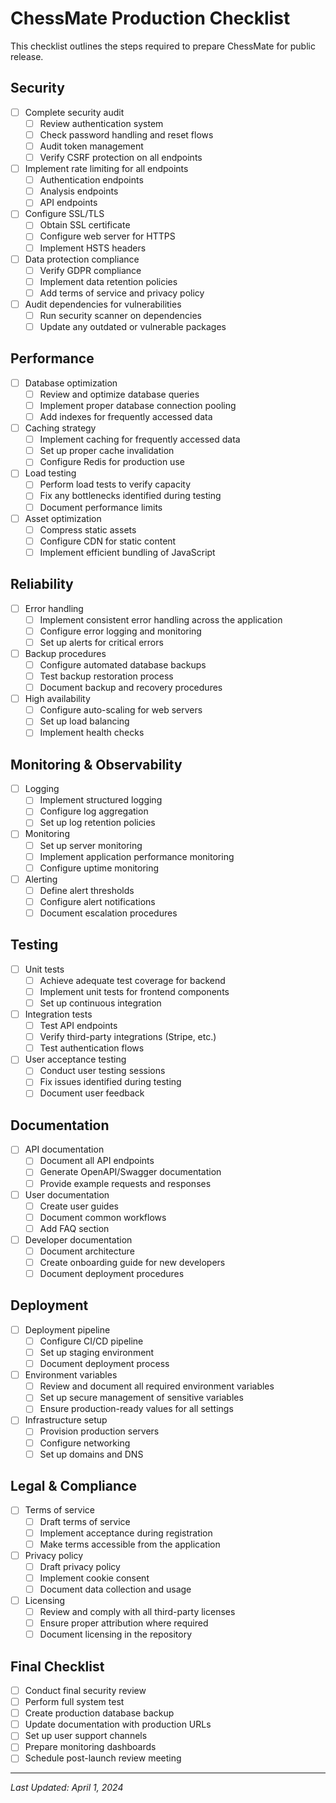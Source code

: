 # ChessMate Production Checklist

This checklist outlines the steps required to prepare ChessMate for public release.

## Security

- [ ] Complete security audit
  - [ ] Review authentication system
  - [ ] Check password handling and reset flows
  - [ ] Audit token management
  - [ ] Verify CSRF protection on all endpoints
- [ ] Implement rate limiting for all endpoints
  - [ ] Authentication endpoints
  - [ ] Analysis endpoints
  - [ ] API endpoints
- [ ] Configure SSL/TLS
  - [ ] Obtain SSL certificate
  - [ ] Configure web server for HTTPS
  - [ ] Implement HSTS headers
- [ ] Data protection compliance
  - [ ] Verify GDPR compliance
  - [ ] Implement data retention policies
  - [ ] Add terms of service and privacy policy
- [ ] Audit dependencies for vulnerabilities
  - [ ] Run security scanner on dependencies
  - [ ] Update any outdated or vulnerable packages

## Performance

- [ ] Database optimization
  - [ ] Review and optimize database queries
  - [ ] Implement proper database connection pooling
  - [ ] Add indexes for frequently accessed data
- [ ] Caching strategy
  - [ ] Implement caching for frequently accessed data
  - [ ] Set up proper cache invalidation
  - [ ] Configure Redis for production use
- [ ] Load testing
  - [ ] Perform load tests to verify capacity
  - [ ] Fix any bottlenecks identified during testing
  - [ ] Document performance limits
- [ ] Asset optimization
  - [ ] Compress static assets
  - [ ] Configure CDN for static content
  - [ ] Implement efficient bundling of JavaScript

## Reliability

- [ ] Error handling
  - [ ] Implement consistent error handling across the application
  - [ ] Configure error logging and monitoring
  - [ ] Set up alerts for critical errors
- [ ] Backup procedures
  - [ ] Configure automated database backups
  - [ ] Test backup restoration process
  - [ ] Document backup and recovery procedures
- [ ] High availability
  - [ ] Configure auto-scaling for web servers
  - [ ] Set up load balancing
  - [ ] Implement health checks

## Monitoring & Observability

- [ ] Logging
  - [ ] Implement structured logging
  - [ ] Configure log aggregation
  - [ ] Set up log retention policies
- [ ] Monitoring
  - [ ] Set up server monitoring
  - [ ] Implement application performance monitoring
  - [ ] Configure uptime monitoring
- [ ] Alerting
  - [ ] Define alert thresholds
  - [ ] Configure alert notifications
  - [ ] Document escalation procedures

## Testing

- [ ] Unit tests
  - [ ] Achieve adequate test coverage for backend
  - [ ] Implement unit tests for frontend components
  - [ ] Set up continuous integration
- [ ] Integration tests
  - [ ] Test API endpoints
  - [ ] Verify third-party integrations (Stripe, etc.)
  - [ ] Test authentication flows
- [ ] User acceptance testing
  - [ ] Conduct user testing sessions
  - [ ] Fix issues identified during testing
  - [ ] Document user feedback

## Documentation

- [ ] API documentation
  - [ ] Document all API endpoints
  - [ ] Generate OpenAPI/Swagger documentation
  - [ ] Provide example requests and responses
- [ ] User documentation
  - [ ] Create user guides
  - [ ] Document common workflows
  - [ ] Add FAQ section
- [ ] Developer documentation
  - [ ] Document architecture
  - [ ] Create onboarding guide for new developers
  - [ ] Document deployment procedures

## Deployment

- [ ] Deployment pipeline
  - [ ] Configure CI/CD pipeline
  - [ ] Set up staging environment
  - [ ] Document deployment process
- [ ] Environment variables
  - [ ] Review and document all required environment variables
  - [ ] Set up secure management of sensitive variables
  - [ ] Ensure production-ready values for all settings
- [ ] Infrastructure setup
  - [ ] Provision production servers
  - [ ] Configure networking
  - [ ] Set up domains and DNS

## Legal & Compliance

- [ ] Terms of service
  - [ ] Draft terms of service
  - [ ] Implement acceptance during registration
  - [ ] Make terms accessible from the application
- [ ] Privacy policy
  - [ ] Draft privacy policy
  - [ ] Implement cookie consent
  - [ ] Document data collection and usage
- [ ] Licensing
  - [ ] Review and comply with all third-party licenses
  - [ ] Ensure proper attribution where required
  - [ ] Document licensing in the repository

## Final Checklist

- [ ] Conduct final security review
- [ ] Perform full system test
- [ ] Create production database backup
- [ ] Update documentation with production URLs
- [ ] Set up user support channels
- [ ] Prepare monitoring dashboards
- [ ] Schedule post-launch review meeting

---

*Last Updated: April 1, 2024* 